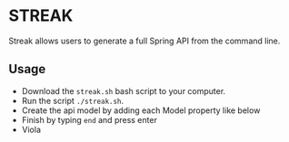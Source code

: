 # STREAK
Streak allows users to generate a full Spring API from the command line.

## Usage
- Download the `streak.sh` bash script to your computer.
- Run the script `./streak.sh`.
- Create the api model by adding each Model property like below
- Finish by typing `end` and press enter
- Viola



